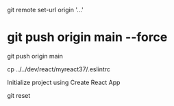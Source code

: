 git remote set-url origin '...'

# git push origin main --force

git push origin main

cp ../../dev/react/myreact37/.eslintrc

Initialize project using Create React App

git reset
